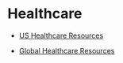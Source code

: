 # Healthcare

* [US Healthcare Resources](ushealthcare/README.md)

* [Global Healthcare Resources](globalhealthcare/README.md)
